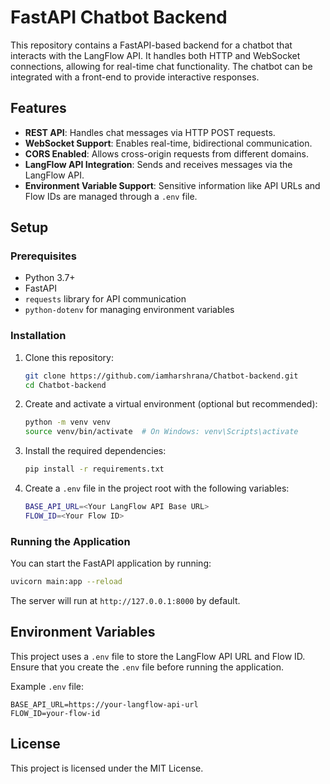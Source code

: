 
# FastAPI Chatbot Backend

This repository contains a FastAPI-based backend for a chatbot that interacts with the LangFlow API. It handles both HTTP and WebSocket connections, allowing for real-time chat functionality. The chatbot can be integrated with a front-end to provide interactive responses.

## Features

- **REST API**: Handles chat messages via HTTP POST requests.
- **WebSocket Support**: Enables real-time, bidirectional communication.
- **CORS Enabled**: Allows cross-origin requests from different domains.
- **LangFlow API Integration**: Sends and receives messages via the LangFlow API.
- **Environment Variable Support**: Sensitive information like API URLs and Flow IDs are managed through a `.env` file.

## Setup

### Prerequisites

- Python 3.7+
- FastAPI
- `requests` library for API communication
- `python-dotenv` for managing environment variables

### Installation

1. Clone this repository:

   ```bash
   git clone https://github.com/iamharshrana/Chatbot-backend.git
   cd Chatbot-backend
   ```

2. Create and activate a virtual environment (optional but recommended):

   ```bash
   python -m venv venv
   source venv/bin/activate  # On Windows: venv\Scripts\activate
   ```

3. Install the required dependencies:

   ```bash
   pip install -r requirements.txt
   ```

4. Create a `.env` file in the project root with the following variables:

   ```bash
   BASE_API_URL=<Your LangFlow API Base URL>
   FLOW_ID=<Your Flow ID>
   ```

### Running the Application

You can start the FastAPI application by running:

```bash
uvicorn main:app --reload
```

The server will run at `http://127.0.0.1:8000` by default.

## Environment Variables

This project uses a `.env` file to store the LangFlow API URL and Flow ID. Ensure that you create the `.env` file before running the application.

Example `.env` file:

```env
BASE_API_URL=https://your-langflow-api-url
FLOW_ID=your-flow-id
```

## License

This project is licensed under the MIT License.
